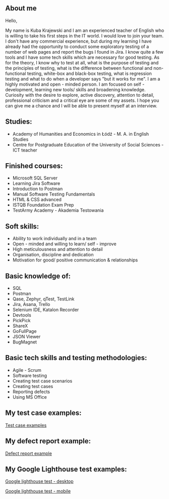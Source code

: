 ## About me
Hello,

My name is Kuba Krajewski and I am an experienced teacher of English who is willing to take his first steps in the IT world. I would love to join your team. I don't have any commercial experience, but during my learning I have already had the opportunity to conduct some exploratory testing of a number of web pages and report the bugs I found in Jira. I know quite a few tools and I have some tech skills which are necessary for good testing. As for the theory, I know why to test at all, what is the purpose of testing and the principles of testing, what is the difference between functional and non-functional testing, white-box and black-box testing, what is regression testing and what to do when a developer says "but it works for me". I am a highly motivated and open - minded person. I am focused on self - development, learning new tools/ skills and broadening knowledge. Curiosity with the desire to explore, active discovery, attention to detail, professional criticism and a critical eye are some of my assets.  I hope you can give me a chance and I will be able to present myself at an interview.

## Studies:
* Academy of Humanities and Economics in Łódź - M. A. in English Studies
* Centre for Postgraduate Education of the University of Social Sciences - ICT teacher

## Finished courses:

* Microsoft SQL Server
* Learning Jira Software 
* Introduction to Postman 
* Manual Software Testing Fundamentals
* HTML & CSS advanced
* ISTQB Foundation Exam Prep
* TestArmy Academy - Akademia Testowania

## Soft skills:

* Ability to work individually and in a team
* Open - minded and willing to learn/ self - improve
* High meticulousness and attention to detail
* Organisation, discipline and dedication
* Motivation for good/ positive communication & relationships

## Basic knowledge of:

* SQL
* Postman
* Qase, Zephyr, qTest, TestLink
* Jira, Asana, Trello
* Selenium IDE, Katalon Recorder
* Devtools
* PickPick
* ShareX
* GoFullPage
* JSON Viewer
* BugMagnet

## Basic tech skills and testing methodologies:

* Agile - Scrum
* Software testing
* Creating test case scenarios
* Creating test cases
* Reporting defects
* Using MS Office

## My test case examples:

[Test case examples](https://github.com/Inadurill/Inadurill.github.io/blob/master/example%20test%20cases.pdf)

## My defect report example:

[Defect report example](https://github.com/Inadurill/Inadurill.github.io/blob/master/example%20defect%20report.png)

## My Google Lighthouse test examples: 

[Google lighthouse test - desktop]()

[Google lighthouse test - mobile]()
